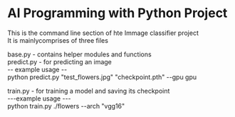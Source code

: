 # AI Programming with Python Project

This is the command line section of hte Immage classifier project  
It is mainlycomprises of three  files

base.py  - contains helper modules and functions  
predict.py - for predicting an image  
 -- example usage --   
 python predict.py "test_flowers.jpg" "checkpoint.pth" --gpu gpu  
   
 
 train.py - for training a model and saving its checkpoint  
 ---example usage ---  
 python train.py ./flowers --arch "vgg16"


